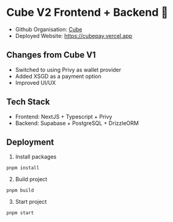 # Cube V2 Frontend + Backend 🧊

- Github Organisation: [Cube](https://github.com/usecube)
- Deployed Website: https://cubepay.vercel.app

## Changes from Cube V1

- Switched to using Privy as wallet provider
- Added XSGD as a payment option
- Improved UI/UX

## Tech Stack

- Frontend: NextJS + Typescript + Privy
- Backend: Supabase + PostgreSQL + DrizzleORM

## Deployment

1. Install packages

```
pnpm install
```

2. Build project

```
pnpm build
```

3. Start project

```
pnpm start
```
